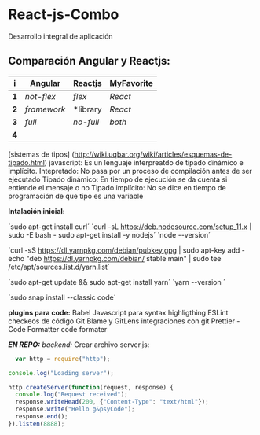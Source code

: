 # React-js-Combo
Desarrollo integral de aplicación 
## Comparación Angular y Reactjs:


   | i   |Angular | Reactjs     |MyFavorite
   |--- |--- | --- | ---
   |**1** |*not-flex* |*flex*   |*React*
   |**2** |*framework*|*library |*React*
   |**3** |*full*     |*no-full*|*both*
   |**4** |           |         |

[sistemas de tipos] (http://wiki.uqbar.org/wiki/articles/esquemas-de-tipado.html)
javascript: Es un lenguaje interpreatdo de tipado dinámico e implícito.
Intepretado: No pasa por un proceso de compilación antes de ser ejecutado
Tipado dinámico: En tiempo de ejecución se da cuenta si entiende el mensaje o no
Tipado implícito: No se dice en tiempo de programación de que tipo es una variable



****Intalación inicial:****

  ´sudo apt-get install curl´
  ´curl -sL https://deb.nodesource.com/setup_11.x | sudo -E bash -
  sudo apt-get install -y nodejs´
  ´node --version´

  ´curl -sS https://dl.yarnpkg.com/debian/pubkey.gpg | sudo apt-key add -
  echo "deb https://dl.yarnpkg.com/debian/ stable main" | sudo tee /etc/apt/sources.list.d/yarn.list´
  
  ´sudo apt-get update && sudo apt-get install yarn´
  ´yarn --version ´

  ´sudo snap install --classic code´
  
  ****plugins para code:****
  Babel Javascript para syntax highligthing
  ESLint checkeos de código
  Git Blame y GitLens integraciones con git
  Prettier - Code Formatter code formater

***EN REPO:***
_backend:_ 
Crear archivo server.js:

```javascript
  var http = require("http");

console.log("Loading server");

http.createServer(function(request, response) {
  console.log("Request received");
  response.writeHead(200, {"Content-Type": "text/html"});
  response.write("Hello g&psyCode");
  response.end();
}).listen(8888);
```


